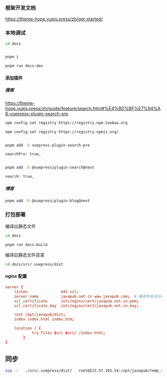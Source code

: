 ### 框架开发文档

https://theme-hope.vuejs.press/zh/get-started/

### 本地调试

```bash
cd docs


pnpm i

pnpm run docs:dev
```

#### 添加插件

##### 搜索

https://theme-hope.vuejs.press/zh/guide/feature/search.html#%E4%BD%BF%E7%94%A8-vuepress-plugin-search-pro


```bash
npm config set registry https://registry.npm.taobao.org

npm config set registry https://registry.npmjs.org/
```


```bash

pnpm add -D vuepress-plugin-search-pro

searchPro: true,
```

```bash

pnpm add -D @vuepress/plugin-search@next

search: true,
```



##### 博客

```bash
pnpm add -D @vuepress/plugin-blog@next
```



### 打包部署

编译出静态文件

```bash
cd docs

pnpm run docs:build
```

编译后静态文件目录

```bash
cd docs/src/.vuepress/dist
```



#### nginx 配置

```conf
server {
	listen               443 ssl;
	server_name          javapub.net.cn www.javapub.com;  # 接收所有访问443端口的请求
	ssl_certificate      /etc/nginx/cert/javapub.net.cn.pem;
	ssl_certificate_key  /etc/nginx/cert/javapub.net.cn.key;

	root /opt/javapub/dist;
	index index.html index.htm;

	location / {
		    try_files $uri $uri/ /index.html;
        }
}
```



## 同步

```bash
scp -r   ./src/.vuepress/dist/   root@123.57.165.54:/opt/javapub/temp_scp
```

